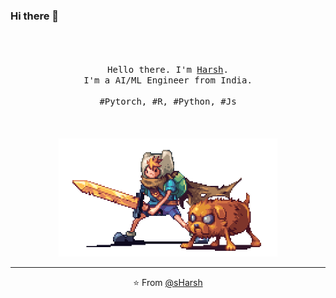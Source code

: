 ### Hi there 👋


<!-- **DamnIt-Harsh/DamnIt-Harsh** is a ✨ _special_ ✨ repository because its `README.md` (this file) appears on your GitHub profile. -->

<!-- Here are some ideas to get you started: -->
<p align="center">
  <br>
  <br>
  <br>
  <samp>Hello there. I'm <a href="https://linkedin.com/in/harshvasisht/">Harsh</a>.<br> I'm a AI/ML Engineer from India.<br><br>#Pytorch, #R, #Python, #Js</samp>
  <br>
  <br>
  <br>
  <br>
  <img src="https://github.com/selimdoyranli/selimdoyranli/blob/master/preview.gif" width="350" />
</p>

------------
<p align="center">⭐️ From <a href="https://github.com/DamnIt-Harsh/">@sHarsh</a></p>

